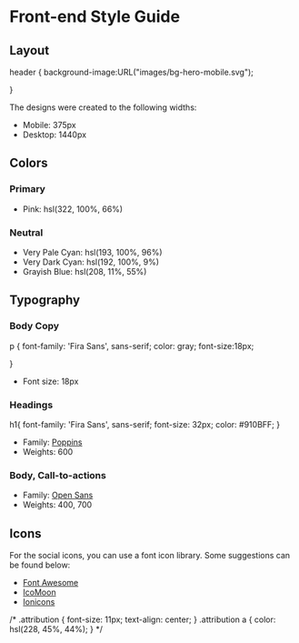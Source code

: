 # Front-end Style Guide

## Layout
header {
  background-image:URL("images/bg-hero-mobile.svg");

}




The designs were created to the following widths:

- Mobile: 375px
- Desktop: 1440px

## Colors

### Primary

- Pink: hsl(322, 100%, 66%)

### Neutral

- Very Pale Cyan: hsl(193, 100%, 96%)
- Very Dark Cyan: hsl(192, 100%, 9%)
- Grayish Blue: hsl(208, 11%, 55%)

## Typography



### Body Copy
p {
  font-family: 'Fira Sans', sans-serif;
  color: gray;
  font-size:18px;

}
- Font size: 18px

### Headings
h1{
  font-family: 'Fira Sans', sans-serif;
  font-size: 32px;
  color: #910BFF;
}
- Family: [Poppins](https://fonts.google.com/specimen/Poppins)
- Weights: 600

### Body, Call-to-actions

- Family: [Open Sans](https://fonts.google.com/specimen/Open+Sans)
- Weights: 400, 700

## Icons

For the social icons, you can use a font icon library. Some suggestions can be found below:

- [Font Awesome](https://fontawesome.com/)
- [IcoMoon](https://icomoon.io/)
- [Ionicons](https://ionicons.com/)


/* .attribution { font-size: 11px; text-align: center; }
  .attribution a { color: hsl(228, 45%, 44%); } */
